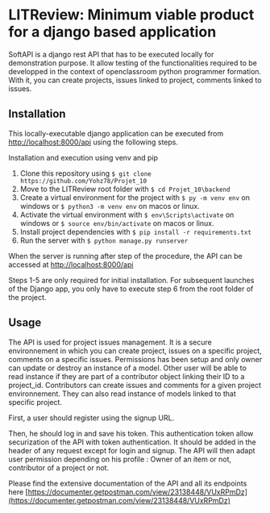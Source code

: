 # LITReview: Minimum viable product for a django based application

SoftAPI is a django rest API that has to be executed locally for demonstration purpose.
It allow testing of the functionalities required to be developped in the context of openclassroom python programmer formation.
With it, you can create projects, issues linked to project, comments linked to issues.

## Installation

This locally-executable django application can be executed from [http://localhost:8000/api](http://localhost:8000/api) using the following steps.

Installation and execution using venv and pip

1. Clone this repository using `$ git clone https://github.com/Yohz78/Projet_10`
2. Move to the LITReview root folder with `$ cd Projet_10\backend`
3. Create a virtual environment for the project with `$ py -m venv env` on windows or `$ python3 -m venv env` on macos or linux.
4. Activate the virtual environment with `$ env\Scripts\activate` on windows or `$ source env/bin/activate` on macos or linux.
5. Install project dependencies with `$ pip install -r requirements.txt`
6. Run the server with `$ python manage.py runserver`

When the server is running after step of the procedure, the API can be accessed at [http://localhost:8000/api](http://localhost:8000/api)

Steps 1-5 are only required for initial installation. For subsequent launches of the Django app, you only have to execute step 6 from the root folder of the project.

## Usage

The API is used for project issues management. It is a secure environnement in which you can create project, issues on a specific project, comments on a specific issues. Permissions has been setup and only owner can update or destroy an instance of a model. Other user will be able to read instance if they are part of a contributor object linking their ID to a project_id. Contributors can create issues and comments for a given project environnement. They can also read instance of models linked to that specific project.

First, a user should register using the signup URL.

Then, he should log in and save his token. This authentication token allow securization of the API with token authentication. It should be added in the header of any request except for login and signup. The API will then adapt user permission depending on his profile : Owner of an item or not, contributor of a project or not.

Please find the extensive documentation of the API and all its endpoints here [https://documenter.getpostman.com/view/23138448/VUxRPmDz](https://documenter.getpostman.com/view/23138448/VUxRPmDz)
